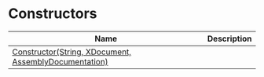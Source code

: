 # Constructors
|Name|Description|
|---|---|
|[Constructor(String, XDocument, AssemblyDocumentation)](/docs/DotNetDocs/ContainerDocumentations/NamespaceDocumentation/Constructors/Constructor_String%2c%20XDocument%2c%20AssemblyDocume5175.md)||
